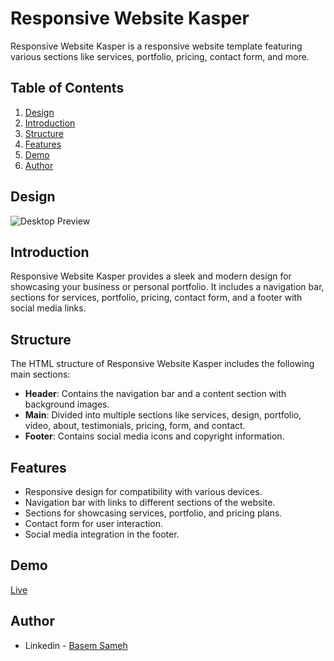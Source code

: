 # Responsive Website Kasper

Responsive Website Kasper is a responsive website template featuring various sections like services, portfolio, pricing, contact form, and more.

## Table of Contents

1. [Design](#design)
2. [Introduction](#introduction)
3. [Structure](#structure)
4. [Features](#features)
5. [Demo](#demo)
6. [Author](#author)

## Design

![Desktop Preview](./design/desktop-preview.png)

## Introduction

Responsive Website Kasper provides a sleek and modern design for showcasing your business or personal portfolio. It includes a navigation bar, sections for services, portfolio, pricing, contact form, and a footer with social media links.

## Structure

The HTML structure of Responsive Website Kasper includes the following main sections:

- **Header**: Contains the navigation bar and a content section with background images.
- **Main**: Divided into multiple sections like services, design, portfolio, video, about, testimonials, pricing, form, and contact.
- **Footer**: Contains social media icons and copyright information.

## Features

- Responsive design for compatibility with various devices.
- Navigation bar with links to different sections of the website.
- Sections for showcasing services, portfolio, and pricing plans.
- Contact form for user interaction.
- Social media integration in the footer.

## Demo

[Live]()

## Author

- Linkedin - [Basem Sameh](https://www.linkedin.com/in/basem-sameh-671b5b212/)